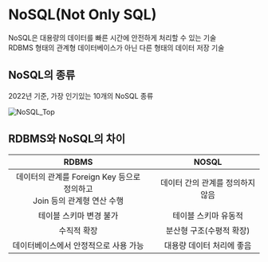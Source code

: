 # NoSQL(Not Only SQL)
NoSQL은 대용량의 데이터를 빠른 시간에 안전하게 처리할 수 있는 기술  
RDBMS 형태의 관계형 데이터베이스가 아닌 다른 형태의 데이터 저장 기술  

## NoSQL의 종류
2022년 기준, 가장 인기있는 10개의 NoSQL 종류

![NoSQL_Top](https://ares.decipherzone.com/blog-manager/uploads/ckeditor_Top%2010%20NoSQL%20Databases%20in%202022.png)

## RDBMS와 NoSQL의 차이

| RDBMS |  | NOSQL |
| :-: | --- | :-: |
| 데이터의 관계를 Foreign Key 등으로 정의하고 <br> Join 등의 관계형 연산 수행 | | 데이터 간의 관계를 정의하지 않음 |
| 테이블 스키마 변경 불가 | | 테이블 스키마 유동적 |
| 수직적 확장 | | 분산형 구조(수평적 확장) |
| 데이터베이스에서 안정적으로 사용 가능 | | 대용량 데이터 처리에 좋음 |
